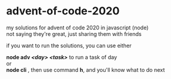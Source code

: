 # advent-of-code-2020

my solutions for advent of code 2020 in javascript (node)  
not saying they're great, just sharing them with friends

if you want to run the solutions, you can use either

**node adv *&lt;day&gt;* *&lt;task&gt;*** to run a task of day  
or  
**node cli** , then use command **h**, and you'll know what to do next

